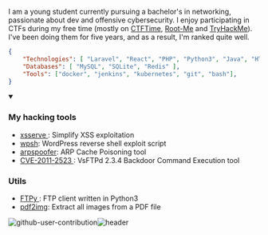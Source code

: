 
I am a young student currently pursuing a bachelor's in networking, passionate about dev and offensive cybersecurity. I enjoy participating in CTFs during my free time (mostly on <a href="https://ctftime.org/user/157452">CTFTime</a>, <a href="https://www.root-me.org/NullBrunk?q=%2FNullbrunk">Root-Me</a> and <a href="https://tryhackme.com/r/p/NullBrunk">TryHackMe</a>). I've been doing them for five years, and as a result, I'm ranked quite well.

```json
{
    "Technologies": [ "Laravel", "React", "PHP", "Python3", "Java", "HTML/CSS/JS" ],
    "Databases": [ "MySQL", "SQLite", "Redis" ],
    "Tools": ["docker", "jenkins", "kubernetes", "git", "bash"],
}
```

<details open>
    <summary><h3>My hacking tools</h3></summary>
    <ul>
        <li><a href="https://www.github.com/NullBrunk/https://github.com/NullBrunk/xsserve">xsserve </a>: Simplify XSS exploitation</li>
        <li><a href="https://www.github.com/NullBrunk/wpsh">wpsh</a>: WordPress reverse shell exploit script</li>
        <li><a href="https://www.github.com/NullBrunk/arpspoofer">arpspoofer</a>: ARP Cache Poisoning tool</li>
        <li><a href="https://www.github.com/NullBrunk/CVE-2011-2523 ">CVE-2011-2523 </a>: VsFTPd 2.3.4 Backdoor Command Execution tool</li>
    </ul>
    <summary><h3>Utils</h3></summary>
    <ul>
        <li><a href="https://www.github.com/NullBrunk/FTPy ">FTPy </a>:  FTP client written in Python3 </li>
        <li><a href="https://www.github.com/NullBrunk/arpspoofer">pdf2img</a>: Extract all images from a PDF file </li>
    </ul>
</details>

![github-user-contribution](https://github.com/user-attachments/assets/20f16eec-0820-42eb-be97-debef13faa09)![header](https://capsule-render.vercel.app/api?type=waving&color=auto&height=220&section=header&text=Anas&fontSize=60&animation=fadeIn&fontAlignY=38&desc=Pentester%2C%20Developer&descAlignY=51&descAlign=62)


